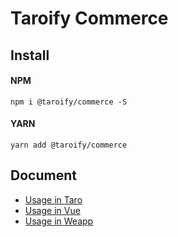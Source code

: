 # Taroify Commerce

## Install

#### NPM

```shell
npm i @taroify/commerce -S
```

#### YARN

```shell
yarn add @taroify/commerce
```

## Document

- [Usage in Taro](https://taroify.gitee.io/taroify.com/introduce/)
- [Usage in Vue](https://vant-contrib.gitee.io/vant/#/zh-CN/)
- [Usage in Weapp](https://vant-contrib.gitee.io/vant-weapp/#/home)

